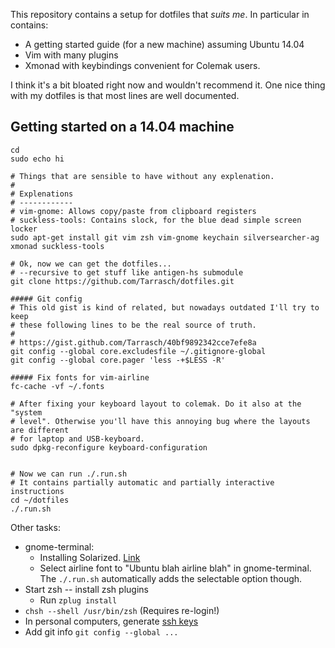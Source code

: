 This repository contains a setup for dotfiles that *suits me*. In particular in contains:

 * A getting started guide (for a new machine) assuming Ubuntu 14.04
 * Vim with many plugins
 * Xmonad with keybindings convenient for Colemak users.

I think it's a bit bloated right now and wouldn't recommend it. One nice thing
with my dotfiles is that most lines are well documented.

## Getting started on a 14.04 machine

```{bash}
cd
sudo echo hi

# Things that are sensible to have without any explenation.
#
# Explenations
# ------------
# vim-gnome: Allows copy/paste from clipboard registers
# suckless-tools: Contains slock, for the blue dead simple screen locker
sudo apt-get install git vim zsh vim-gnome keychain silversearcher-ag xmonad suckless-tools

# Ok, now we can get the dotfiles...
# --recursive to get stuff like antigen-hs submodule
git clone https://github.com/Tarrasch/dotfiles.git

##### Git config
# This old gist is kind of related, but nowadays outdated I'll try to keep
# these following lines to be the real source of truth.
#
# https://gist.github.com/Tarrasch/40bf9892342cce7efe8a
git config --global core.excludesfile ~/.gitignore-global
git config --global core.pager 'less -+$LESS -R'

##### Fix fonts for vim-airline
fc-cache -vf ~/.fonts

# After fixing your keyboard layout to colemak. Do it also at the "system
# level". Otherwise you'll have this annoying bug where the layouts are different
# for laptop and USB-keyboard.
sudo dpkg-reconfigure keyboard-configuration


# Now we can run ./.run.sh
# It contains partially automatic and partially interactive instructions
cd ~/dotfiles
./.run.sh
```

Other tasks:

  * gnome-terminal:
    * Installing Solarized. [Link](https://github.com/Anthony25/gnome-terminal-colors-solarized)
    * Select airline font to "Ubuntu blah airline blah" in gnome-terminal. The
      `./.run.sh` automatically adds the selectable option though.
  * Start zsh -- install zsh plugins
    * Run `zplug install`
  * `chsh --shell /usr/bin/zsh` (Requires re-login!)
  * In personal computers, generate [ssh keys](https://help.github.com/articles/generating-ssh-keys/#platform-linux)
  * Add git info `git config --global ...`
